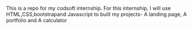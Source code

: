 This is a repo for my codsoft internship.
For this internship, I will use HTML,CSS,bootstrapand Javascript to built my projects- A landing page, A portfolio and A calculator
